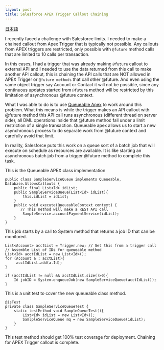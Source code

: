 ```yaml
---
layout: post
title: Salesforce APEX Trigger Callout Chaining
---
```

[日本語](http://iandrosov.github.io/2017-09-10-Trigger-Callout-Chain-JP/)

I recently faced a challenge with Salesforce limits. I needed to make a chained callout from Apex Trigger that is typically not possible. Any callouts from APEX triggers are restricted, only possible with `@future` method calls that are limited to 10 calls per transaction.

In this cases, I had a trigger that was already making `@future` callout to external API and I needed to use the data returned from this call to make another API callout, this is chaining the API calls that are NOT allowed in APEX Trigger or `@future methods` that call other @future. And even using the same object trigger say Account or Contact it will not be possible, since any continuous updates started from `@future` method will be restricted by this limitation of asynchronous @future context.

What I was able to do is to use [Queueable Apex](https://developer.salesforce.com/docs/atlas.en-us.apexcode.meta/apexcode/apex_queueing_jobs.htm) to work around this problem. What this means is while the trigger makes an API callout with @future method this API call runs asynchronous (different thread on server side), all DML operations inside that @future method fall under a limit restriction of a single transaction. Queueable apex allows us to start a new asynchronous process to do separate work from @future context and carefully avoid that limit.

In reality, Salesforce puts this work on a queue sort of a batch job that will execute on schedule as resources are available. It is like starting an asynchronous batch job from a trigger @future method to complete this task.

This is the Queueable APEX class implementation

```
public class SampleServiceQueue implements Queueable, Database.AllowsCallouts {
	public final List<Id> idList;
    public SampleServiceQueue(List<Id> idList){
        this.idList = idList;
    }    
    public void execute(QueueableContext context) {
       // This method will make a REST API call
		SampleService.accountPaymentService(idList);
    }
}
```

This job starts by a call to System method that returns a job ID that can be monitored.

```
List<Account> acctList = Trigger.new; // Get this from a trigger call
// Assemble List of IDs for queueable method
List<Id> acctIdList = new List<Id>();
for (Account a : acctList){
     acctIdList.add(a.Id);    
}

if (acctIdList != null && acctIdList.size()>0){   
	Id jobID = System.enqueueJob(new SampleServiceQueue(acctIdList));
}

```

This is a unit test to cover the new queueable class method.

```
@isTest
private class SampleServiceQueueTest {
	static testMethod void SampleQueueTest(){
        List<Id> idList = new List<Id>();
        SamlpleServiceQueue mq = new SampleServiceQueue(idList);
    }
}
```

This test method should get 100% test coverage for deployment. Chaining for APEX Trigger callout is complete.
 
